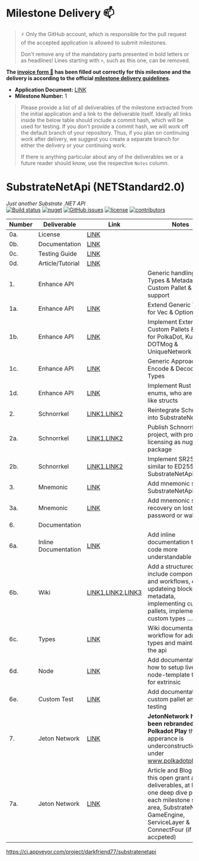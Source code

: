 # Milestone Delivery :mailbox:

> ⚡ Only the GitHub account, which is responsible for the pull request of the accepted application is allowed to submit milestones. 
> 
> Don't remove any of the mandatory parts presented in bold letters or as headlines! Lines starting with `>`, such as this one, can be removed.

**The [invoice form :pencil:](https://docs.google.com/forms/d/e/1FAIpQLSfmNYaoCgrxyhzgoKQ0ynQvnNRoTmgApz9NrMp-hd8mhIiO0A/viewform) has been filled out correctly for this milestone and the delivery is according to the official [milestone delivery guidelines](https://github.com/w3f/Grants-Program/blob/master/docs/milestone-deliverables-guidelines.md).**  

* **Application Document:**  [LINK](https://github.com/w3f/Grants-Program/blob/master/applications/Jeton_Network_follow_up.md) 
* **Milestone Number:** 1

> Please provide a list of all deliverables of the milestone extracted from the initial application and a link to the deliverable itself. Ideally all links inside the below table should include a commit hash, which will be used for testing. If you don't provide a commit hash, we will work off the default branch of your repository. Thus, if you plan on continuing work after delivery, we suggest you create a separate branch for either the delivery or your continuing work. 
> 
> If there is anything particular about any of the deliverables we or a future reader should know, use the respective `Notes` column.

# SubstrateNetApi (NETStandard2.0)
*Just another Substrate .NET API*  
[![Build status](https://ci.appveyor.com/api/projects/status/jsei7yv376en17rr?svg=true)](https://ci.appveyor.com/project/darkfriend77/substratenetapi)
[![nuget](https://img.shields.io/nuget/v/SubstrateNetApi)](https://ci.appveyor.com/project/darkfriend77/substratenetapi/build/artifacts)
[![GitHub issues](https://img.shields.io/github/issues/darkfriend77/SubstrateNetApi.svg)](https://github.com/darkfriend77/SubstrateNetApi/issues)
[![license](https://img.shields.io/github/license/darkfriend77/SubstrateNetApi)](https://github.com/darkfriend77/SubstrateNetApi/blob/origin/LICENSE)
[![contributors](https://img.shields.io/github/contributors/darkfriend77/SubstrateNetApi)](https://github.com/darkfriend77/SubstrateNetApi/graphs/contributors)

| Number | Deliverable | Link | Notes |
| ------------- | ------------- | ------------- |------------- |
| 0a. | License | [LINK](https://github.com/JetonNetwork/SubstrateNetApi/blob/origin/LICENSE) | | 
| 0b. | Documentation | [LINK](https://github.com/JetonNetwork/SubstrateNetApi/wiki) | | 
| 0c. | Testing Guide | [LINK](https://github.com/JetonNetwork/SubstrateNetApi/wiki/Testing) | | 
| 0d. | Article/Tutorial | [LINK](https://medium.com/polkadot-play/project-introduction-681820988416) | | 
| 1. | Enhance API | | Generic handling of Types & Metadata, Custom Pallet & Type support | 
| 1a. | Enhance API | [LINK](https://github.com/JetonNetwork/Open-Grants-Program/issues/6#issuecomment-860226675) | Extend Generic Types for Vec & Option | 
| 1b. | Enhance API | [LINK](https://github.com/JetonNetwork/SubstrateNetApi/tree/origin/SubstrateNetApi/Model/Custom) | Implement Extension Custom Pallets & Types for PolkaDot, Kusama, DOTMog & UniqueNetwork | 
| 1c. | Enhance API | [LINK](https://github.com/JetonNetwork/SubstrateNetApi/blob/origin/SubstrateNetApi/TypeConverters/GenericTypeConverter.cs) | Generic Approach on Encode & Decode of Types | 
| 1d. | Enhance API | [LINK](https://github.com/JetonNetwork/Open-Grants-Program/issues/9#issuecomment-860231871) | Implement Rust special enums, who are used like structs | 
| 2. | Schnorrkel | [LINK1](https://github.com/dotmog/Schnorrkel),[LINK2](https://github.com/dotmog/Schnorrkel/blob/main/SchnorrkelTest/Schnorrkel.cs) | Reintegrate Schnorrkel, into SubstrateNetApi | 
| 2a. | Schnorrkel | [LINK1](https://www.nuget.org/packages/Schnorrkel/),[LINK2]() | Publish Schnorrkel project, with proper licensing as nuget package | 
| 2b. | Schnorrkel | [LINK1](https://github.com/JetonNetwork/SubstrateNetApi/commit/01abe3aa3d9e8aca0bf63a5c6f9bbfbd2eb780a0),[LINK2](https://github.com/JetonNetwork/SubstrateNetApi/blob/origin/SubstrateNetApiTest/Keys/Sr25519Tests.cs) | Implement SR25519, similar to ED25519 in SubstrateNetApi | 
| 3. | Mnemonic | [LINK](https://github.com/JetonNetwork/SubstrateNetApi/commit/01abe3aa3d9e8aca0bf63a5c6f9bbfbd2eb780a0) | Add mnemonic seed, in SubstrateNetApi | 
| 3a. | Mnemonic | [LINK](https://github.com/JetonNetwork/SubstrateNetApi/blob/503c3c1b73ab4a2e6fd6fcf3b653af0b5375da31/SubstrateNetWallet/Wallet.cs#L125) | Add mnemonic seed, recovery on lost password or wallet file | 
| 6. | Documentation | | | 
| 6a. | Inline Documentation | [LINK]() | Add inline documentation to make code more understandable | 
| 6b. | Wiki | [LINK1](https://github.com/JetonNetwork/SubstrateNetApi/wiki/Extension#extension),[LINK2](https://github.com/JetonNetwork/SubstrateNetApi/wiki/Types#custom-type),[LINK3](https://github.com/JetonNetwork/SubstrateNetApi/wiki/Usage#access-metadata-as-json-chain-specific) | Add a structured wiki, include components and workflows, ex. updateing blockchain metadata, implementing custom pallets, implementing custom types .... | 
| 6c. | Types | [LINK](https://github.com/JetonNetwork/SubstrateNetApi/wiki) | Wiki documentation on workflow for adding types and maintaining the api | 
| 6d. | Node | [LINK](https://github.com/JetonNetwork/SubstrateNetApi/wiki/Testing#node-template) | Add documentation how to setup live node-template testing, for extrinsic | 
| 6e. | Custom Test | [LINK](https://github.com/JetonNetwork/Open-Grants-Program/issues/20#issuecomment-879431163) | Add documentation for custom pallet and type testing | 
| 7. | Jeton Network | [LINK]() | **JetonNetwork has been rebranded to Polkadot Play** the apperance is underconstruction under www.polkadotplay.com | 
| 7a. | Jeton Network | [LINK](https://medium.polkadotplay.com/w3f-open-grant-substratenetapi-85701e9e6494) | Article and Blog about this open grant and the deliverables, at least one deep dive post into each milestone subject area, SubstrateNetApi, GameEngine, ServiceLayer & ConnectFour (if accpeted) | 

https://ci.appveyor.com/project/darkfriend77/substratenetapi

